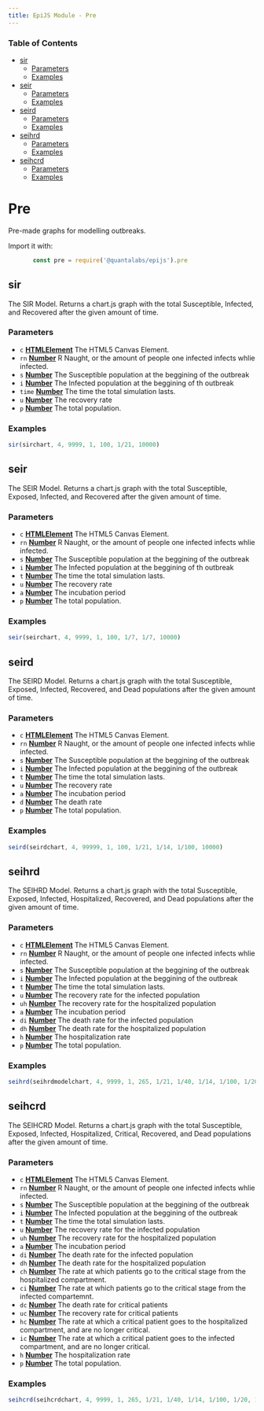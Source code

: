 ```yaml
---
title: EpiJS Module - Pre
---
```

<!-- Generated by documentation.js. Update this documentation by updating the source code. -->

### Table of Contents


*   [sir][2]
    *   [Parameters][3]
    *   [Examples][4]
*   [seir][5]
    *   [Parameters][6]
    *   [Examples][7]
*   [seird][8]
    *   [Parameters][9]
    *   [Examples][10]
*   [seihrd][11]
    *   [Parameters][12]
    *   [Examples][13]
*   [seihcrd][14]
    *   [Parameters][15]
    *   [Examples][16]

# Pre

Pre-made graphs for modelling outbreaks.

Import it with:
```javascript
       const pre = require('@quantalabs/epijs').pre
```
## sir

The SIR Model. Returns a chart.js graph with the total Susceptible, Infected, and Recovered after the given amount of time.

### Parameters

*   `c` **[HTMLElement][17]** The HTML5 Canvas Element.
*   `rn` **[Number][18]** R Naught, or the amount of people one infected infects whlie infected.
*   `s` **[Number][18]** The Susceptible population at the beggining of the outbreak
*   `i` **[Number][18]** The Infected population at the beggining of th outbreak
*   `time` **[Number][18]** The time the total simulation lasts.
*   `u` **[Number][18]** The recovery rate
*   `p` **[Number][18]** The total population.

### Examples

```javascript
sir(sirchart, 4, 9999, 1, 100, 1/21, 10000)
```

## seir

The SEIR Model. Returns a chart.js graph with the total Susceptible, Exposed, Infected, and Recovered after the given amount of time.

### Parameters

*   `c` **[HTMLElement][17]** The HTML5 Canvas Element.
*   `rn` **[Number][18]** R Naught, or the amount of people one infected infects whlie infected.
*   `s` **[Number][18]** The Susceptible population at the beggining of the outbreak
*   `i` **[Number][18]** The Infected population at the beggining of th outbreak
*   `t` **[Number][18]** The time the total simulation lasts.
*   `u` **[Number][18]** The recovery rate
*   `a` **[Number][18]** The incubation period
*   `p` **[Number][18]** The total population.

### Examples

```javascript
seir(seirchart, 4, 9999, 1, 100, 1/7, 1/7, 10000)
```

## seird

The SEIRD Model. Returns a chart.js graph with the total Susceptible, Exposed, Infected, Recovered, and Dead populations after the given amount of time.

### Parameters

*   `c` **[HTMLElement][17]** The HTML5 Canvas Element.
*   `rn` **[Number][18]** R Naught, or the amount of people one infected infects whlie infected.
*   `s` **[Number][18]** The Susceptible population at the beggining of the outbreak
*   `i` **[Number][18]** The Infected population at the beggining of the outbreak
*   `t` **[Number][18]** The time the total simulation lasts.
*   `u` **[Number][18]** The recovery rate
*   `a` **[Number][18]** The incubation period
*   `d` **[Number][18]** The death rate
*   `p` **[Number][18]** The total population.

### Examples

```javascript
seird(seirdchart, 4, 99999, 1, 100, 1/21, 1/14, 1/100, 10000)
```

## seihrd

The SEIHRD Model. Returns a chart.js graph with the total Susceptible, Exposed, Infected, Hospitalized, Recovered, and Dead populations after the given amount of time.

### Parameters

*   `c` **[HTMLElement][17]** The HTML5 Canvas Element.
*   `rn` **[Number][18]** R Naught, or the amount of people one infected infects whlie infected.
*   `s` **[Number][18]** The Susceptible population at the beggining of the outbreak
*   `i` **[Number][18]** The Infected population at the beggining of the outbreak
*   `t` **[Number][18]** The time the total simulation lasts.
*   `u` **[Number][18]** The recovery rate for the infected population
*   `uh` **[Number][18]** The recovery rate for the hospitalized population
*   `a` **[Number][18]** The incubation period
*   `di` **[Number][18]** The death rate for the infected population
*   `dh` **[Number][18]** The death rate for the hospitalized population
*   `h` **[Number][18]** The hospitalization rate
*   `p` **[Number][18]** The total population.

### Examples

```javascript
seihrd(seihrdmodelchart, 4, 9999, 1, 265, 1/21, 1/40, 1/14, 1/100, 1/20, 1/30, 10000)
```

## seihcrd

The SEIHCRD Model. Returns a chart.js graph with the total Susceptible, Exposed, Infected, Hospitalized, Critical, Recovered, and Dead populations after the given amount of time.

### Parameters

*   `c` **[HTMLElement][17]** The HTML5 Canvas Element.
*   `rn` **[Number][18]** R Naught, or the amount of people one infected infects whlie infected.
*   `s` **[Number][18]** The Susceptible population at the beggining of the outbreak
*   `i` **[Number][18]** The Infected population at the beggining of the outbreak
*   `t` **[Number][18]** The time the total simulation lasts.
*   `u` **[Number][18]** The recovery rate for the infected population
*   `uh` **[Number][18]** The recovery rate for the hospitalized population
*   `a` **[Number][18]** The incubation period
*   `di` **[Number][18]** The death rate for the infected population
*   `dh` **[Number][18]** The death rate for the hospitalized population
*   `ch` **[Number][18]** The rate at which patients go to the critical stage from the hospitalized compartment.
*   `ci` **[Number][18]** The rate at which patients go to the critical stage from the infected compartemnt.
*   `dc` **[Number][18]** The death rate for critical patients
*   `uc` **[Number][18]** The recovery rate for critical patients
*   `hc` **[Number][18]** The rate at which a critical patient goes to the hospitalized compartment, and are no longer critical.
*   `ic` **[Number][18]** The rate at which a critical patient goes to the infected compartment, and are no longer critical.
*   `h` **[Number][18]** The hospitalization rate
*   `p` **[Number][18]** The total population.

### Examples

```javascript
seihcrd(seihcrdchart, 4, 9999, 1, 265, 1/21, 1/40, 1/14, 1/100, 1/20, 1/10, 1/40, 2/5, 1/5, 1/5, 1/5, 1/30, 10000)
```

[1]: #chart

[2]: #sir

[3]: #parameters

[4]: #examples

[5]: #seir

[6]: #parameters-1

[7]: #examples-1

[8]: #seird

[9]: #parameters-2

[10]: #examples-2

[11]: #seihrd

[12]: #parameters-3

[13]: #examples-3

[14]: #seihcrd

[15]: #parameters-4

[16]: #examples-4

[17]: https://developer.mozilla.org/docs/Web/HTML/Element

[18]: https://developer.mozilla.org/docs/Web/JavaScript/Reference/Global_Objects/Number
